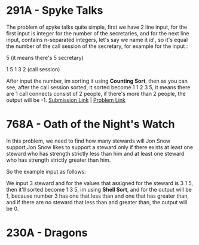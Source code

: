 # 291A - Spyke Talks

The problem of spyke talks quite simple, first we have 2 line input, for the first input is integer for the number of the secretaries,
and for the next line input, contains n-separated integers, let's say we name it _id_ , so it's equal the number of the call session of
the secretary, for example for the input :

5 (it means there's 5 secretary)

1 5 1 3 2 (call session)

After input the number, im sorting it using **Counting Sort**, then as you can see, after the call session sorted, it sorted become 1 1 2 3 5,
it means there are 1 call connects consist of 2 people, if there's more than 2 people, the output will be -1.
[Submission Link](http://codeforces.com/contest/291/submission/42599409) | [Problem Link](http://codeforces.com/problemset/problem/291/A)

# 768A - Oath of the Night's Watch

In this problem, we need to find how many stewards will Jon Snow support,Jon Snow likes to support a steward only if there exists 
at least one steward who has strength strictly less than him and at least one steward who has strength strictly greater than him.

So the example input as follows:

We input 3 steward and for the values that assigned for the steward is 3 1 5, then it'll sorted become 1 3 5, im using **Shell Sort**,
and for the output will be 1, because number 3 has one that less than and one that has greater than, and if there are no steward that
less than and greater than, the output will be 0.

# 230A - Dragons
